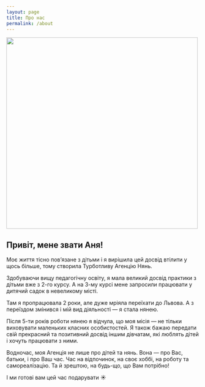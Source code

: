 ```yaml
---
layout: page
title: Про нас
permalink: /about
---
```


<img src="{{ site.baseurl }}/assets/IMG_1781.JPG"
	width="500" 
	radius="50%" />

## Привіт, мене звати Аня!

Моє життя тісно пов’язане з дітьми і я вирішила цей досвід втілити у щось більше, тому  створила Турботливу Агенцію Нянь.
  
Здобуваючи вищу педагогічну освіту, я мала великий досвід практики з дітьми вже з 2-го курсу. А на 3-му курсі мене запросили працювати у дитячий садок в невеликому місті.

Там я пропрацювала 2 роки, але дуже мріяла переїхати до Львова. А з переїздом змінився і мій вид діяльності — я стала нянею. 

Після 5-ти років роботи нянею я відчула, що моя місія — не тільки виховувати маленьких класних особистостей. Я також бажаю передати свій прекрасний та позитивний досвід іншим дівчатам, які люблять дітей і хочуть працювати з ними.

Водночас, моя Агенція не лише про дітей та нянь. Вона — про Вас, батьки, і про Ваш чаc. Час на відпочинок, на своє хоббі, на роботу та самореалізацію. Та й зрештою, на будь-що, що Вам потрібно!

І ми готові вам цей час подарувати ☀️
